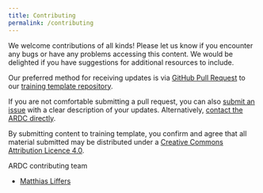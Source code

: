 ```yaml
---
title: Contributing
permalink: /contributing
---
```


We welcome contributions of all kinds! Please let us know if you encounter any bugs or have any problems accessing this content. We would be delighted if you have suggestions for additional resources to include.

Our preferred method for receiving updates is via [GitHub Pull Request](https://docs.github.com/en/github/collaborating-with-issues-and-pull-requests/about-pull-requests) to our [training template repository](https://github.com/au-research/training-template/).

If you are not comfortable submitting a pull request, you can also [submit an issue](https://github.com/au-research//training-template/issues/new) with a clear description of your updates. Alternatively, [contact the ARDC directly](https://ardc.edu.au/contact-us).

By submitting content to training template, you confirm and agree that all material submitted may be distributed under a [Creative Commons Attribution Licence 4.0](https://creativecommons.org/licenses/by/4.0/).

ARDC contributing team
* [Matthias Liffers](https://orcid.org/0000-0002-3639-2080)
